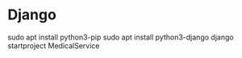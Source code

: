 # Django
sudo apt install python3-pip
sudo apt install python3-django
django startproject MedicalService
